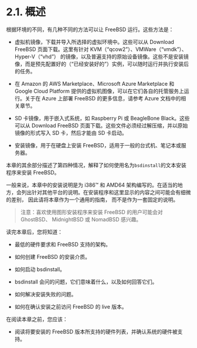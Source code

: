 # 2.1. 概述

根据环境的不同，有几种不同的方法可以让 FreeBSD 运行。这些方法是：

- 虚拟机镜像，下载并导入所选择的虚拟环境中。这些可以从 Download FreeBSD 页面下载。这里有针对 KVM（“qcow2”）、VMWare（“vmdk”）、Hyper-V（“vhd”） 的镜像，以及普遍支持的原始设备镜像。这些不是安装镜像，而是预先配置好的（“已经安装好的”）实例，可以随时运行并执行安装后的任务。

- 在 Amazon 的 AWS Marketplace、Microsoft Azure Marketplace 和 Google Cloud Platform 提供的虚拟机图像，可以在它们各自的托管服务上运行。关于在 Azure 上部署 FreeBSD 的更多信息，请参考 Azure 文档中的相关章节。

- SD 卡镜像，用于嵌入式系统，如 Raspberry Pi 或 BeagleBone Black。这些可以从 Download FreeBSD 页面下载。这些文件必须经过解压缩，并以原始镜像的形式写入 SD 卡，然后才能由 SD 卡启动。

- 安装镜像，用于在硬盘上安装 FreeBSD，适用于一般的台式机、笔记本或服务器。

本章的其余部分描述了第四种情况，解释了如何使用名为`bsdinstall`的文本安装程序来安装 FreeBSD。

一般来说，本章中的安装说明是为 i386™ 和 AMD64 架构编写的。在适当的地方，会列出针对其他平台的说明。在安装程序和这里显示的内容之间可能会有细微的差别， 因此请将本章作为一个通用的指南， 而不是作为一套固定的说明。

>注意：喜欢使用图形安装程序来安装 FreeBSD 的用户可能会对 GhostBSD、 MidnightBSD 或 NomadBSD 感兴趣。

读完本章后，您将知道：

- 最低的硬件要求和 FreeBSD 支持的架构。

- 如何创建 FreeBSD 的安装介质。

- 如何启动 bsdinstall。

- bsdinstall 会问的问题，它们意味着什么，以及如何回答它们。

- 如何解决安装失败的问题。

- 如何在确认安装之前访问 FreeBSD 的 live 版本。

在阅读本章之前，您应该：

- 阅读将要安装的 FreeBSD 版本所支持的硬件列表，并确认系统的硬件被支持。
